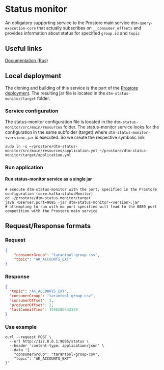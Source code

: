 # Status monitor
An obligatory supporting service to the Prostore main service `dtm-query-execution-core` that
actually subscribes on `__consumer_offsets` and provides information about status for specified `group.id` and `topic`

## Useful links
[Documentation (Rus)](https://datamarts.github.io/docs_prostore/getting_started/getting_started.html)

## Local deployment
The cloning and building of this service is the part of the [Prostore deployment](../README.md).
The resulting jar file is located in the `dtm-status-monitor/target` folder.

### Service configuration
The status-monitor configuration file is located in the `dtm-status-monitor/src/main/resources` folder.
The status-monitor service looks for the configuration in the same subfolder (target) where `dtm-status-monitor-<version>.jar` is executed.
So we create the respective symbolic link
```shell script
sudo ln -s ~/prostore/dtm-status-monitor/src/main/resources/application.yml ~/prostore/dtm-status-monitor/target/application.yml
```

### Run application
#### Run status-monitor service as a single jar
```shell script
# execute dtm-status-monitor with the port, specified in the Prostore configuration (core:kafka:statusMonitor)
cd ~/prostore/dtm-status-monitor/target
java -Dserver.port=9095 -jar dtm-status-monitor-<version>.jar
# attempting to run with no port specified will lead to the 8080 port competition with the Prostore main service
```

## Request/Response formats

### Request
```json
{
	"consumerGroup": "tarantool-group-csv",
	"topic": "AK_ACCOUNTS_EXT"
}
```

### Response
```json
{
  "topic": "AK_ACCOUNTS_EXT",
  "consumerGroup": "tarantool-group-csv",
  "consumerOffset": 3,
  "producerOffset": 3,
  "lastCommitTime": 1598280542139
}
```

### Use example
```shell script
curl --request POST \
  --url http://127.0.0.1:9095/status \
  --header 'content-type: application/json' \
  --data '{
	"consumerGroup": "tarantool-group-csv",
	"topic": "AK_ACCOUNTS_EXT"
}'
```
